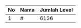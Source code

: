 | No | Nama            | Jumlah Level |
|----|-----------------|--------------|
| 1  | #    |    6136        |
